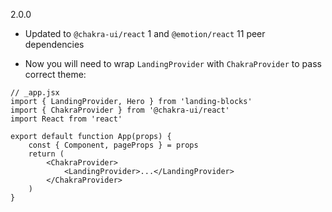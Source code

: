 2.0.0

-   Updated to `@chakra-ui/react` 1 and `@emotion/react` 11 peer dependencies

-   Now you will need to wrap `LandingProvider` with `ChakraProvider` to pass correct theme:

```tsx
// _app.jsx
import { LandingProvider, Hero } from 'landing-blocks'
import { ChakraProvider } from '@chakra-ui/react'
import React from 'react'

export default function App(props) {
    const { Component, pageProps } = props
    return (
        <ChakraProvider>
            <LandingProvider>...</LandingProvider>
        </ChakraProvider>
    )
}
```
